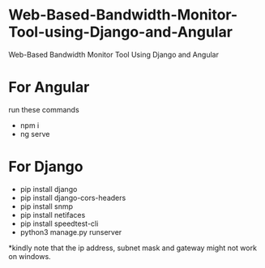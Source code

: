 # Web-Based-Bandwidth-Monitor-Tool-using-Django-and-Angular
Web-Based Bandwidth Monitor Tool Using Django and Angular


# For Angular
run these commands
+ npm i
+ ng serve

# For Django
+ pip install django
+ pip install django-cors-headers
+ pip install snmp
+ pip install netifaces
+ pip install speedtest-cli
+ python3 manage.py runserver


*kindly note that the ip address, subnet mask and gateway might not work on windows.
